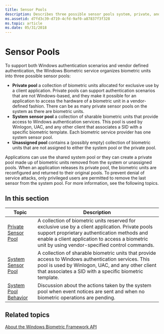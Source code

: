 ```yaml
---
title: Sensor Pools
description: Describes three possible sensor pools system, private, and unassigned.
ms.assetid: d7fd3c39-d719-4cfd-9af0-a87837f3f328
ms.topic: article
ms.date: 05/31/2018
---
```


# Sensor Pools

To support both Windows authentication scenarios and vendor defined authentication, the Windows Biometric service organizes biometric units into three possible sensor pools:

-   **Private pool** a collection of biometric units allocated for exclusive use by a client application. Private pools can support authentication scenarios that are not Windows-based, and they make it possible for an application to access the hardware of a biometric unit in a vendor-defined fashion. There can be as many private sensor pools on the system as there are biometric units.
-   **System sensor pool** a collection of sharable biometric units that provide access to Windows authentication services. This pool is used by Winlogon, UAC, and any other client that associates a SID with a specific biometric template. Each biometric service provider has one system sensor pool.
-   **Unassigned pool** contains a (possibly empty) collection of biometric units that are not assigned to either the system pool or the private pool.

Applications can use the shared system pool or they can create a private pool made up of biometric units removed from the system or unassigned pools. When an application releases its private pool, the biometric units are reconfigured and returned to their original pools. To prevent denial of service attacks, only privileged users are permitted to remove the last sensor from the system pool. For more information, see the following topics.

## In this section



| Topic                                                       | Description                                                                                                                                                                                                                                                    |
|-------------------------------------------------------------|----------------------------------------------------------------------------------------------------------------------------------------------------------------------------------------------------------------------------------------------------------------|
| [Private Sensor Pool](private-sensor-pool.md)<br/>   | A collection of biometric units reserved for exclusive use by a client application. Private pools support proprietary authentication methods and enable a client application to access a biometric unit by using vendor-specified control commands.<br/> |
| [System Sensor Pool](system-sensor-pool.md)<br/>     | A collection of sharable biometric units that provide access to Windows authentication services. This pool is used by Winlogon, UAC, and any other client that associates a SID with a specific biometric template.<br/>                                 |
| [System Pool Behavior](system-pool-behavior.md)<br/> | Discussion about the actions taken by the system pool when event notices are sent and when no biometric operations are pending.<br/>                                                                                                                     |



 

## Related topics

<dl> <dt>

[About the Windows Biometric Framework API](./biometric-service-api-portal.md)
</dt> </dl>

 

